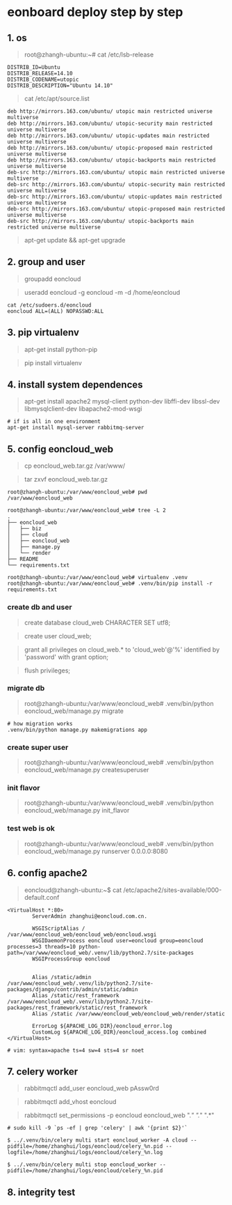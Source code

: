 # eonboard deploy step by step

## 1. os
>root@zhangh-ubuntu:~# cat /etc/lsb-release

	DISTRIB_ID=Ubuntu
	DISTRIB_RELEASE=14.10
	DISTRIB_CODENAME=utopic
	DISTRIB_DESCRIPTION="Ubuntu 14.10"

>cat /etc/apt/source.list

	deb http://mirrors.163.com/ubuntu/ utopic main restricted universe multiverse
	deb http://mirrors.163.com/ubuntu/ utopic-security main restricted universe multiverse
	deb http://mirrors.163.com/ubuntu/ utopic-updates main restricted universe multiverse
	deb http://mirrors.163.com/ubuntu/ utopic-proposed main restricted universe multiverse
	deb http://mirrors.163.com/ubuntu/ utopic-backports main restricted universe multiverse
	deb-src http://mirrors.163.com/ubuntu/ utopic main restricted universe multiverse
	deb-src http://mirrors.163.com/ubuntu/ utopic-security main restricted universe multiverse
	deb-src http://mirrors.163.com/ubuntu/ utopic-updates main restricted universe multiverse
	deb-src http://mirrors.163.com/ubuntu/ utopic-proposed main restricted universe multiverse
	deb-src http://mirrors.163.com/ubuntu/ utopic-backports main restricted universe multiverse

>apt-get update && apt-get upgrade

## 2. group and user

>groupadd eoncloud

>useradd eoncloud -g eoncloud -m -d /home/eoncloud

  	cat /etc/sudoers.d/eoncloud
	eoncloud ALL=(ALL) NOPASSWD:ALL

## 3. pip virtualenv

>apt-get install python-pip

>pip install virtualenv

## 4. install system dependences

>apt-get install apache2 mysql-client python-dev libffi-dev libssl-dev libmysqlclient-dev libapache2-mod-wsgi

    # if is all in one environment
    apt-get install mysql-server rabbitmq-server
    
## 5. config eoncloud_web
>cp eoncloud_web.tar.gz /var/www/

>tar zxvf eoncloud_web.tar.gz

	root@zhangh-ubuntu:/var/www/eoncloud_web# pwd
	/var/www/eoncloud_web

	root@zhangh-ubuntu:/var/www/eoncloud_web# tree -L 2
	.
	├── eoncloud_web
	│   ├── biz
	│   ├── cloud
	│   ├── eoncloud_web
	│   ├── manage.py
	│   └── render
	├── README
	└── requirements.txt
	
	root@zhangh-ubuntu:/var/www/eoncloud_web# virtualenv .venv
	root@zhangh-ubuntu:/var/www/eoncloud_web# .venv/bin/pip install -r requirements.txt

### create db and user

>create database cloud_web CHARACTER SET utf8;

>create user cloud_web;

>grant all privileges on cloud_web.* to 'cloud_web'@'%' identified by 'password' with grant option;

>flush privileges;


### migrate db
>root@zhangh-ubuntu:/var/www/eoncloud_web# .venv/bin/python eoncloud_web/manage.py migrate

	# how migration works
	.venv/bin/python manage.py makemigrations app

### create super user

>root@zhangh-ubuntu:/var/www/eoncloud_web# .venv/bin/python eoncloud_web/manage.py createsuperuser

### init flavor

>root@zhangh-ubuntu:/var/www/eoncloud_web# .venv/bin/python eoncloud_web/manage.py init_flavor

### test web is ok

>root@zhangh-ubuntu:/var/www/eoncloud_web# .venv/bin/python eoncloud_web/manage.py runserver 0.0.0.0:8080

## 6. config apache2
>eoncloud@zhangh-ubuntu:~$ cat /etc/apache2/sites-available/000-default.conf

	<VirtualHost *:80>
	        ServerAdmin zhanghui@eoncloud.com.cn.
	
	        WSGIScriptAlias / /var/www/eoncloud_web/eoncloud_web/eoncloud.wsgi
	        WSGIDaemonProcess eoncloud user=eoncloud group=eoncloud processes=3 threads=10 python-path=/var/www/eoncloud_web/.venv/lib/python2.7/site-packages
	        WSGIProcessGroup eoncloud
	
	
	        Alias /static/admin /var/www/eoncloud_web/.venv/lib/python2.7/site-packages/django/contrib/admin/static/admin
	        Alias /static/rest_framework /var/www/eoncloud_web/.venv/lib/python2.7/site-packages/rest_framework/static/rest_framework
	        Alias /static /var/www/eoncloud_web/eoncloud_web/render/static
	
	        ErrorLog ${APACHE_LOG_DIR}/eoncloud_error.log
	        CustomLog ${APACHE_LOG_DIR}/eoncloud_access.log combined
	</VirtualHost>
	
	# vim: syntax=apache ts=4 sw=4 sts=4 sr noet


## 7. celery worker

>rabbitmqctl add_user eoncloud_web pAssw0rd

>rabbitmqctl add_vhost eoncloud

>rabbitmqctl set_permissions -p eoncloud eoncloud_web ".*" ".*" ".*"


	# sudo kill -9 `ps -ef | grep 'celery' | awk '{print $2}'`

	$ ../.venv/bin/celery multi start eoncloud_worker -A cloud --pidfile=/home/zhanghui/logs/eoncloud/celery_%n.pid --logfile=/home/zhanghui/logs/eoncloud/celery_%n.log

	$ ../.venv/bin/celery multi stop eoncloud_worker --pidfile=/home/zhanghui/logs/eoncloud/celery_%n.pid
	
## 8. integrity test
